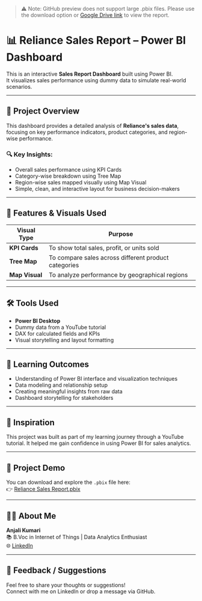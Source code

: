 > ⚠️ Note: GitHub preview does not support large .pbix files. Please use the download option or [Google Drive link](https://drive.google.com/file/d/1lNRiVBqDL2E8w9U3FsI9JzQ1pZc1VInv/view?usp=sharing) to view the report.

# 📊 Reliance Sales Report – Power BI Dashboard

This is an interactive **Sales Report Dashboard** built using Power BI.  
It visualizes sales performance using dummy data to simulate real-world scenarios.

---

## 📌 Project Overview

This dashboard provides a detailed analysis of **Reliance's sales data**, focusing on key performance indicators, product categories, and region-wise performance.

### 🔍 Key Insights:
- Overall sales performance using KPI Cards
- Category-wise breakdown using Tree Map
- Region-wise sales mapped visually using Map Visual
- Simple, clean, and interactive layout for business decision-makers

---

## 📁 Features & Visuals Used

| Visual Type  | Purpose |
|--------------|---------|
| **KPI Cards** | To show total sales, profit, or units sold |
| **Tree Map** | To compare sales across different product categories |
| **Map Visual** | To analyze performance by geographical regions |

---

## 🛠️ Tools Used

- **Power BI Desktop**
- Dummy data from a YouTube tutorial
- DAX for calculated fields and KPIs
- Visual storytelling and layout formatting

---

## 🎯 Learning Outcomes

- Understanding of Power BI interface and visualization techniques  
- Data modeling and relationship setup  
- Creating meaningful insights from raw data  
- Dashboard storytelling for stakeholders  

---

## 🧠 Inspiration

This project was built as part of my learning journey through a YouTube tutorial. It helped me gain confidence in using Power BI for sales analytics.

---

## 📎 Project Demo

You can download and explore the `.pbix` file here:  
👉 [Reliance Sales Report.pbix](https://drive.google.com/file/d/1lNRiVBqDL2E8w9U3FsI9JzQ1pZc1VInv/view?usp=sharing)

---

## 🙋‍♀️ About Me

**Anjali Kumari**  
📚 B.Voc in Internet of Things | Data Analytics Enthusiast  
🌐 [LinkedIn](https://www.linkedin.com/in/anjali-kumari-empower/) 

---

## 📩 Feedback / Suggestions

Feel free to share your thoughts or suggestions!  
Connect with me on LinkedIn or drop a message via GitHub.
